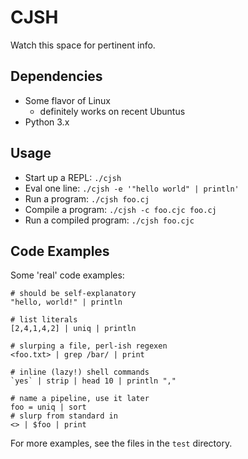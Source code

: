 
# CJSH #

Watch this space for pertinent info.

## Dependencies ##
 * Some flavor of Linux
   * definitely works on recent Ubuntus
 * Python 3.x

## Usage ##
 * Start up a REPL: `./cjsh`
 * Eval one line: `./cjsh -e '"hello world" | println'`
 * Run a program: `./cjsh foo.cj`
 * Compile a program: `./cjsh -c foo.cjc foo.cj`
 * Run a compiled program: `./cjsh foo.cjc`

## Code Examples ##
Some 'real' code examples:

    # should be self-explanatory
    "hello, world!" | println

    # list literals
    [2,4,1,4,2] | uniq | println

    # slurping a file, perl-ish regexen
    <foo.txt> | grep /bar/ | print

    # inline (lazy!) shell commands
    `yes` | strip | head 10 | println ","

    # name a pipeline, use it later
    foo = uniq | sort
	# slurp from standard in
    <> | $foo | print

For more examples, see the files in the `test` directory.
